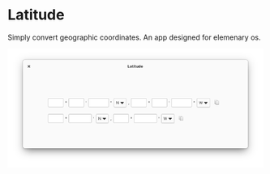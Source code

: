 # Latitude
Simply convert geographic coordinates. An app designed for elemenary os.

![Screenshot](https://github.com/malothebault/latitude/blob/main/data/assets/screenshot.png) 